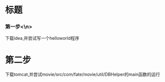 # 标题
### 第一步<\n>

下载idea,并尝试写一个helloworld程序

# 第二步

下载tomcat,并尝试movie/src/com/fate/movie/util/DBHelper的main函数的运行
 
